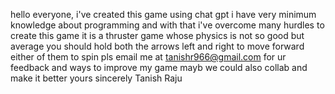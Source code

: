 hello everyone,
i've created this game using chat gpt
i have very minimum knowledge about programming and with that i've overcome many hurdles to create this game
it is a thruster game whose physics is not so good but average 
you should hold both the arrows left and right to move forward either of them to spin
pls email me at tanishr966@gmail.com for ur feedback and ways to improve my game 
mayb we could also collab and make it better
yours sincerely
Tanish Raju
